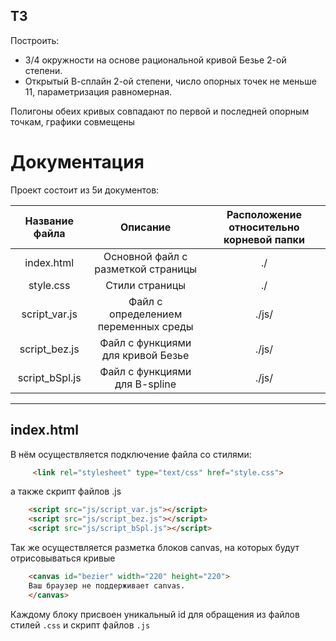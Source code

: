 ## ТЗ

Построить:
+ 3/4 окружности на основе рациональной кривой Безье 2-ой степени.
+ Открытый В-сплайн 2-ой степени, число опорных точек не меньше 11,
параметризация равномерная.

Полигоны обеих кривых совпадают по первой и последней опорным точкам,
графики совмещены
# Документация

Проект состоит из 5и документов:

| Название файла | Описание  | Расположение относительно корневой папки  |
| :-----: | :---------------: | :-: |
| index.html | Основной файл с разметкой страницы | ./ |
| style.css | Стили страницы | ./ |
| script_var.js | Файл с определением переменных среды | ./js/ |
| script_bez.js | Файл с функциями для кривой Безье | ./js/ |
| script_bSpl.js | Файл с функциями для B-spline | ./js/ |

_______

## index.html

В нём осуществляется подключение файла со стилями:

```html
     <link rel="stylesheet" type="text/css" href="style.css">
```

а также скрипт файлов .js

```html
    <script src="js/script_var.js"></script>
    <script src="js/script_bez.js"></script>
    <script src="js/script_bSpl.js"></script>
```

Так же осуществляется разметка блоков canvas, на которых будут отрисовываться кривые

```html
    <canvas id="bezier" width="220" height="220">
    Ваш браузер не поддерживает canvas.
    </canvas>
```

Каждому блоку присвоен уникальный id для обращения из файлов стилей `.css` и скрипт файлов `.js`
